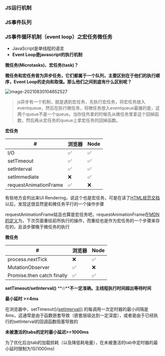 ### JS运行机制

### JS事件队列

### JS事件循环机制（event loop）之宏任务微任务

- JavaScript是单线程的语言
- **Event Loop是javascript的执行机制**

 

**微任务(Microtasks)、宏任务(task)？**

**微任务和宏任务皆为异步任务，它们都属于一个队列，主要区别在于他们的执行顺序，Event Loop的走向和取值。那么他们之间到底有什么区别呢？**

 ![image-20210830104652527](C:\Users\长气\AppData\Roaming\Typora\typora-user-images\image-20210830104652527.png)



> js异步有一个机制，就是遇到宏任务，先执行宏任务，将宏任务放入eventqueue，然后在执行微任务，将微任务放入eventqueue最骚的是，这两个queue不是一个queue。当你往外拿的时候先从微任务里拿这个回掉函数，然后再从宏任务的queue上拿宏任务的回掉函数。 

 

**宏任务**

 

| **#**                 | **浏览器** | **Node** |
| --------------------- | ---------- | -------- |
| I/O                   | ✅          | ✅        |
| setTimeout            | ✅          | ✅        |
| setInterval           | ✅          | ✅        |
| setImmediate          | ❌          | ✅        |
| requestAnimationFrame | ✅          | ❌        |

有些地方会列出来UI Rendering，说这个也是宏任务，可是在读了[HTML规范文档](https://html.spec.whatwg.org/multipage/webappapis.html#event-loop-processing-model)以后，发现这很显然是和微任务平行的一个操作步骤

requestAnimationFrame姑且也算是宏任务吧，requestAnimationFrame在[MDN的定义](https://developer.mozilla.org/zh-CN/docs/Web/API/Window/requestAnimationFrame)为，下次页面重绘前所执行的操作，而重绘也是作为宏任务的一个步骤来存在的，且该步骤晚于微任务的执行

 

**微任务**

| **#**                      | **浏览器** | **Node** |
| -------------------------- | ---------- | -------- |
| process.nextTick           | ❌          | ✅        |
| MutationObserver           | ✅          | ❌        |
| Promise.then catch finally | ✅          | ✅        |

 

 

**setTimeout/setInterval()** **⏲****不一定准确。主线程执行时间超出等待时间**

**最小延时 >=4ms**

在浏览器中，setTimeout()/[setInterval()](https://developer.mozilla.org/zh-CN/docs/Web/API/WindowOrworkerGlobalScope/setInterval) 的每调用一次定时器的最小间隔是4ms，这通常是由于函数嵌套导致（嵌套层级达到一定深度），或者是由于已经执行的setInterval的回调函数阻塞导致的

**未被激活的tabs的定时最小延迟>=1000ms**

为了优化后台tab的加载损耗（以及降低耗电量），在未被激活的tab中定时器的最小延时限制为1S(1000ms)